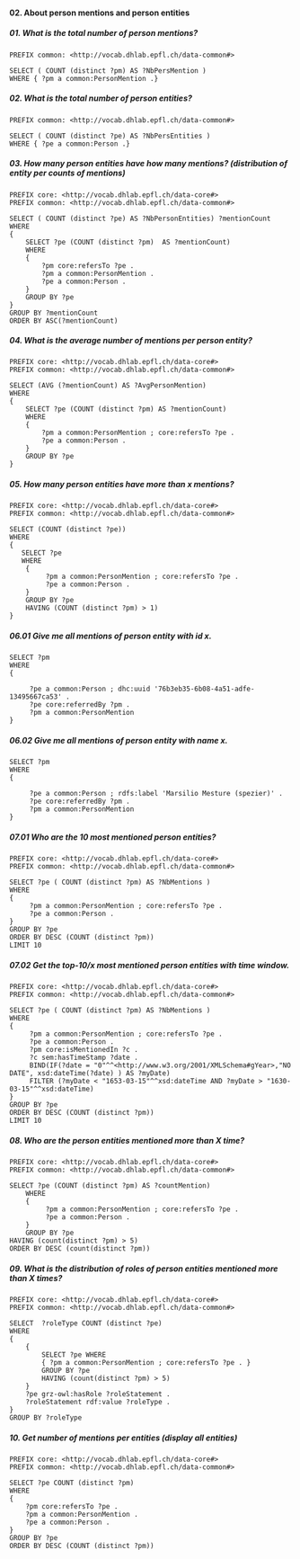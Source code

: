 #### 02. About person mentions and person entities

##### 01. What is the total number of person mentions?
```sparql
PREFIX common: <http://vocab.dhlab.epfl.ch/data-common#>

SELECT ( COUNT (distinct ?pm) AS ?NbPersMention )
WHERE { ?pm a common:PersonMention .}
```

##### 02. What is the total number of person entities? 
```sparql
PREFIX common: <http://vocab.dhlab.epfl.ch/data-common#>

SELECT ( COUNT (distinct ?pe) AS ?NbPersEntities )
WHERE { ?pe a common:Person .}
```

##### 03. How many person entities have how many mentions? (distribution of entity per counts of mentions)
```sparql
PREFIX core: <http://vocab.dhlab.epfl.ch/data-core#>
PREFIX common: <http://vocab.dhlab.epfl.ch/data-common#>

SELECT ( COUNT (distinct ?pe) AS ?NbPersonEntities) ?mentionCount
WHERE
{
	SELECT ?pe (COUNT (distinct ?pm)  AS ?mentionCount)
	WHERE
	{
	    ?pm core:refersTo ?pe .
	    ?pm a common:PersonMention .
	    ?pe a common:Person .
	}
	GROUP BY ?pe
}
GROUP BY ?mentionCount
ORDER BY ASC(?mentionCount)
```

##### 04. What is the average number of mentions per person entity?
```sparql
PREFIX core: <http://vocab.dhlab.epfl.ch/data-core#>
PREFIX common: <http://vocab.dhlab.epfl.ch/data-common#>

SELECT (AVG (?mentionCount) AS ?AvgPersonMention)
WHERE
{
    SELECT ?pe (COUNT (distinct ?pm) AS ?mentionCount)
    WHERE
    {
        ?pm a common:PersonMention ; core:refersTo ?pe .
        ?pe a common:Person .
    }
    GROUP BY ?pe
}
```

##### 05. How many person entities have more than x mentions?
```sparql
PREFIX core: <http://vocab.dhlab.epfl.ch/data-core#>
PREFIX common: <http://vocab.dhlab.epfl.ch/data-common#>

SELECT (COUNT (distinct ?pe))
WHERE
{
   SELECT ?pe
   WHERE
    {
         ?pm a common:PersonMention ; core:refersTo ?pe .
         ?pe a common:Person .
    }
    GROUP BY ?pe
    HAVING (COUNT (distinct ?pm) > 1)
}
```

##### 06.01 Give me all mentions of person entity with id x.
```sparql
SELECT ?pm
WHERE
{
     
     ?pe a common:Person ; dhc:uuid '76b3eb35-6b08-4a51-adfe-13495667ca53' .
     ?pe core:referredBy ?pm .
     ?pm a common:PersonMention 
}
```

##### 06.02 Give me all mentions of person entity with name x.
```sparql
SELECT ?pm
WHERE
{
     
     ?pe a common:Person ; rdfs:label 'Marsilio Mesture (spezier)' .
     ?pe core:referredBy ?pm .
     ?pm a common:PersonMention 
}
```

##### 07.01 Who are the 10 most mentioned person entities?
```sparql
PREFIX core: <http://vocab.dhlab.epfl.ch/data-core#>
PREFIX common: <http://vocab.dhlab.epfl.ch/data-common#>

SELECT ?pe ( COUNT (distinct ?pm) AS ?NbMentions )
WHERE
{
     ?pm a common:PersonMention ; core:refersTo ?pe .
     ?pe a common:Person .
}
GROUP BY ?pe
ORDER BY DESC (COUNT (distinct ?pm))
LIMIT 10
```

##### 07.02 Get the top-10/x most mentioned person entities with time window.
```sparql
PREFIX core: <http://vocab.dhlab.epfl.ch/data-core#>
PREFIX common: <http://vocab.dhlab.epfl.ch/data-common#>

SELECT ?pe ( COUNT (distinct ?pm) AS ?NbMentions )
WHERE
{
     ?pm a common:PersonMention ; core:refersTo ?pe .
     ?pe a common:Person .
     ?pm core:isMentionedIn ?c .
     ?c sem:hasTimeStamp ?date .
     BIND(IF(?date = "0"^^<http://www.w3.org/2001/XMLSchema#gYear>,"NO DATE", xsd:dateTime(?date) ) AS ?myDate) 
     FILTER (?myDate < "1653-03-15"^^xsd:dateTime AND ?myDate > "1630-03-15"^^xsd:dateTime)
}
GROUP BY ?pe
ORDER BY DESC (COUNT (distinct ?pm))
LIMIT 10
```

##### 08. Who are the person entities mentioned more than X time?
```sparql
PREFIX core: <http://vocab.dhlab.epfl.ch/data-core#>
PREFIX common: <http://vocab.dhlab.epfl.ch/data-common#>

SELECT ?pe (COUNT (distinct ?pm) AS ?countMention)
    WHERE
    {
         ?pm a common:PersonMention ; core:refersTo ?pe .
         ?pe a common:Person .
    }
    GROUP BY ?pe
HAVING (count(distinct ?pm) > 5)
ORDER BY DESC (count(distinct ?pm))
```

##### 09. What is the distribution of roles of person entities mentioned more than X times?
```sparql
PREFIX core: <http://vocab.dhlab.epfl.ch/data-core#>
PREFIX common: <http://vocab.dhlab.epfl.ch/data-common#>

SELECT  ?roleType COUNT (distinct ?pe)
WHERE
{
	{
	    SELECT ?pe WHERE
	    { ?pm a common:PersonMention ; core:refersTo ?pe . }
	    GROUP BY ?pe 
	    HAVING (count(distinct ?pm) > 5)
	}
	?pe grz-owl:hasRole ?roleStatement . 
	?roleStatement rdf:value ?roleType .
}
GROUP BY ?roleType 
```

##### 10. Get number of mentions per entities (display all entities)
```sparql
PREFIX core: <http://vocab.dhlab.epfl.ch/data-core#>
PREFIX common: <http://vocab.dhlab.epfl.ch/data-common#>

SELECT ?pe COUNT (distinct ?pm)
WHERE
{
    ?pm core:refersTo ?pe .
    ?pm a common:PersonMention .
    ?pe a common:Person .
}
GROUP BY ?pe
ORDER BY DESC (COUNT (distinct ?pm))
```

